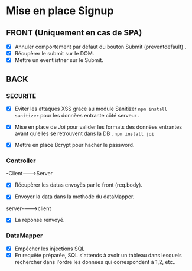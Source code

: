 # Mise en place Signup



## FRONT (Uniquement en cas de SPA)

  - [X] Annuler comportement par défaut du bouton Submit (preventdefault) .
  - [X] Récupèrer le submit sur le DOM.
  - [X] Mettre un eventlistner sur le Submit.

## BACK


### SECURITE 

- [x] Eviter les attaques XSS grace au module Sanitizer ```npm install sanitizer``` pour les donnèes  entrante côté serveur .
- [x] Mise en place de Joi pour valider les formats des donnèes entrantes avant qu'elles se retrouvent dans la DB . ```npm install joi```
- [x] Mettre en place Bcrypt pour hacher le password.


### Controller

-Client--->Server

- [x] Récupèrer les datas envoyès par le front (req.body).
- [x] Envoyer la data dans la methode du dataMapper.


server---->client

- [x] La reponse renvoyé.

### DataMapper
- [X] Empêcher les injections SQL
- [x] En requête préparée, SQL s'attends à avoir un tableau dans lesquels rechercher dans l'ordre les données qui correspondent à $1,$2, etc..
